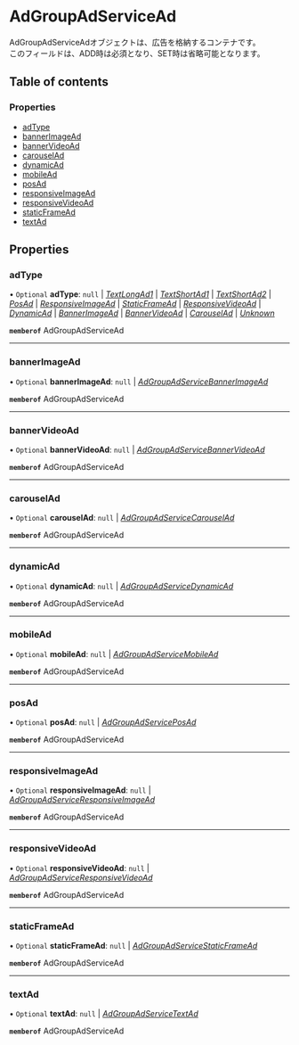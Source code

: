 # AdGroupAdServiceAd


<div lang=\"ja\"> AdGroupAdServiceAdオブジェクトは、広告を格納するコンテナです。<br> このフィールドは、ADD時は必須となり、SET時は省略可能となります。 </div> 

## Table of contents

### Properties

- [adType](adgroupadservicead.md#adtype)
- [bannerImageAd](adgroupadservicead.md#bannerimagead)
- [bannerVideoAd](adgroupadservicead.md#bannervideoad)
- [carouselAd](adgroupadservicead.md#carouselad)
- [dynamicAd](adgroupadservicead.md#dynamicad)
- [mobileAd](adgroupadservicead.md#mobilead)
- [posAd](adgroupadservicead.md#posad)
- [responsiveImageAd](adgroupadservicead.md#responsiveimagead)
- [responsiveVideoAd](adgroupadservicead.md#responsivevideoad)
- [staticFrameAd](adgroupadservicead.md#staticframead)
- [textAd](adgroupadservicead.md#textad)

## Properties

### adType

• `Optional` **adType**: ``null`` \| [*TextLongAd1*](./enums/adgroupadserviceadtype.md#textlongad1) \| [*TextShortAd1*](./enums/adgroupadserviceadtype.md#textshortad1) \| [*TextShortAd2*](./enums/adgroupadserviceadtype.md#textshortad2) \| [*PosAd*](./enums/adgroupadserviceadtype.md#posad) \| [*ResponsiveImageAd*](./enums/adgroupadserviceadtype.md#responsiveimagead) \| [*StaticFrameAd*](./enums/adgroupadserviceadtype.md#staticframead) \| [*ResponsiveVideoAd*](./enums/adgroupadserviceadtype.md#responsivevideoad) \| [*DynamicAd*](./enums/adgroupadserviceadtype.md#dynamicad) \| [*BannerImageAd*](./enums/adgroupadserviceadtype.md#bannerimagead) \| [*BannerVideoAd*](./enums/adgroupadserviceadtype.md#bannervideoad) \| [*CarouselAd*](./enums/adgroupadserviceadtype.md#carouselad) \| [*Unknown*](./enums/adgroupadserviceadtype.md#unknown)

**`memberof`** AdGroupAdServiceAd

___

### bannerImageAd

• `Optional` **bannerImageAd**: ``null`` \| [*AdGroupAdServiceBannerImageAd*](adgroupadservicebannerimagead.md)

**`memberof`** AdGroupAdServiceAd

___

### bannerVideoAd

• `Optional` **bannerVideoAd**: ``null`` \| [*AdGroupAdServiceBannerVideoAd*](adgroupadservicebannervideoad.md)

**`memberof`** AdGroupAdServiceAd

___

### carouselAd

• `Optional` **carouselAd**: ``null`` \| [*AdGroupAdServiceCarouselAd*](adgroupadservicecarouselad.md)

**`memberof`** AdGroupAdServiceAd

___

### dynamicAd

• `Optional` **dynamicAd**: ``null`` \| [*AdGroupAdServiceDynamicAd*](adgroupadservicedynamicad.md)

**`memberof`** AdGroupAdServiceAd

___

### mobileAd

• `Optional` **mobileAd**: ``null`` \| [*AdGroupAdServiceMobileAd*](adgroupadservicemobilead.md)

**`memberof`** AdGroupAdServiceAd

___

### posAd

• `Optional` **posAd**: ``null`` \| [*AdGroupAdServicePosAd*](adgroupadserviceposad.md)

**`memberof`** AdGroupAdServiceAd

___

### responsiveImageAd

• `Optional` **responsiveImageAd**: ``null`` \| [*AdGroupAdServiceResponsiveImageAd*](adgroupadserviceresponsiveimagead.md)

**`memberof`** AdGroupAdServiceAd

___

### responsiveVideoAd

• `Optional` **responsiveVideoAd**: ``null`` \| [*AdGroupAdServiceResponsiveVideoAd*](adgroupadserviceresponsivevideoad.md)

**`memberof`** AdGroupAdServiceAd

___

### staticFrameAd

• `Optional` **staticFrameAd**: ``null`` \| [*AdGroupAdServiceStaticFrameAd*](adgroupadservicestaticframead.md)

**`memberof`** AdGroupAdServiceAd

___

### textAd

• `Optional` **textAd**: ``null`` \| [*AdGroupAdServiceTextAd*](adgroupadservicetextad.md)

**`memberof`** AdGroupAdServiceAd
